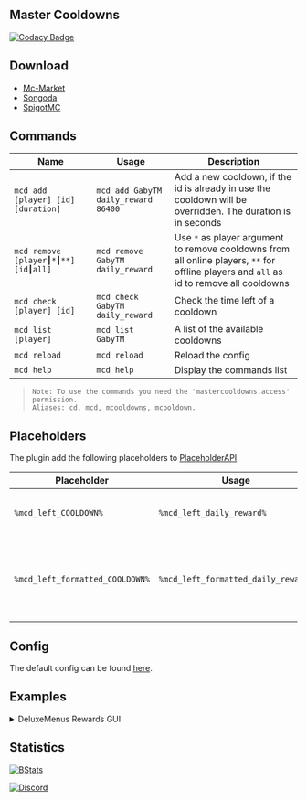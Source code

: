 ## Master Cooldowns
[![Codacy Badge](https://api.codacy.com/project/badge/Grade/53eb57fc49234a5ca081a2388bf874f2)](https://www.codacy.com/manual/iGabyTM/MasterCooldowns?utm_source=github.com&amp;utm_medium=referral&amp;utm_content=iGabyTM/MasterCooldowns&amp;utm_campaign=Badge_Grade)

## Download
- [Mc-Market](https://www.mc-market.org/resources/12592/)
- [Songoda](https://songoda.com/marketplace/product/148)
- [SpigotMC](https://www.spigotmc.org/resources/72145/)

## Commands
| Name | Usage | Description |
| --- | --- | --- |
| `mcd add [player] [id] [duration]` | `mcd add GabyTM daily_reward 86400` | Add a new cooldown, if the id is already in use the cooldown will be overridden. The duration is in seconds |
| `mcd remove [player┃*┃**] [id┃all]` | `mcd remove GabyTM daily_reward` | Use `*` as player argument to remove cooldowns from all online players, `**` for offline players and `all` as id to remove all cooldowns |
| `mcd check [player] [id]` | `mcd check GabyTM daily_reward` | Check the time left of a cooldown |
| `mcd list [player]` | `mcd list GabyTM` | A list of the available cooldowns |
| `mcd reload` | `mcd reload` | Reload the config |
| `mcd help` | `mcd help` | Display the commands list |

> ```
> Note: To use the commands you need the 'mastercooldowns.access' permission.
> Aliases: cd, mcd, mcooldowns, mcooldown.
> ```
 
## Placeholders
The plugin add the following placeholders to [PlaceholderAPI](https://www.spigotmc.org/resources/6245/).    

| Placeholder | Usage | Output | Description |
| --- | --- | --- | --- |
| `%mcd_left_COOLDOWN%` | `%mcd_left_daily_reward%` | 86400 | Return the time left of a cooldown as an integer |
| `%mcd_left_formatted_COOLDOWN%` | `%mcd_left_formatted_daily_reward%` | 24h | Same as above but formatted using PlaceholderAPI simple date format |

## Config
The default config can be found [here](iGabyTM/MasterCooldowns/tree/master/src/main/resources/config.yml).

## Examples
<details>
  <summary>DeluxeMenus Rewards GUI</summary>
  
  ```yaml
menu_title: '&rDaily Rewards'
inventory_type: HOPPER
open_command: rewards
update_interval: 1
items:
    glass:
      material: STAINED_GLASS_PANE
      data: 7
      slots:
        - 0
        - 1
        - 3
        - 4
      display_name: ' '
    available:
      material: 'STORAGE_MINECART'
      slot: 2
      priority: 1
      view_requirement:
        requirements:
          cooldown:
            type: '=='
            input: '%mcd_left_daily_reward%'
            output: '0'
      display_name: '&aDaily Reward'
      lore:
        - ''
        - '&aRight Click &7to claim!'
      right_click_commands:
        - '[console] mcd add %player_name% daily_reward 86400'
        - '[console] eco give %player_name% 10000'
        - '[close]'
        - '[message] &2&l[!] &aYou have claimed your daily reward, come back tomorrow for more!'
    on_cooldown:
      material: 'MINECART'
      slot: 2
      priority: 2
      update: true
      display_name: '&cDaily Reward'
      lore:
        - ''
        - '&7Available on &c%mcd_left_formatted_daily_reward%'
```
</details>
 
## Statistics
[![BStats](https://bstats.org/signatures/bukkit/MasterCooldowns.svg)](https://bstats.org/plugin/bukkit/MasterCooldowns)
  
[![Discord](https://i.imgur.com/O1vSizn.png)](https://gabytm.me)